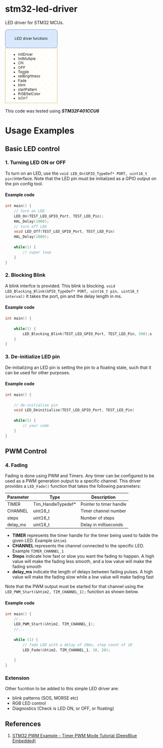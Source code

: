 # stm32-led-driver
LED driver for STM32 MCUs. 

![LED Driver Diagram](led-driver-diagram.png)


This code was tested using ***STM32F401CCU6***

# Usage Examples
## Basic LED control 
### 1. Turning LED ON or OFF
To turn on an LED, use the ```void LED_On(GPIO_TypeDef* PORT, uint16_t pin)```interface. Note that the LED pin must be initialized as
a GPIO output on the pin config tool.

#### Example code
```c
int main() {
    // turn on LED
    LED_On(TEST_LED_GPIO_Port, TEST_LED_Pin);
    HAL_Delay(1000);
    // turn off LED 
    void LED_Off(TEST_LED_GPIO_Port, TEST_LED_Pin)
    HAL_Delay(1000);

    while(1) {
        // super loop
    }
}
```

### 2. Blocking Blink
A blink interfce is provided. This blink is blocking. ```void LED_Blocking_Blink(GPIO_TypeDef* PORT, uint16_t pin, uint16_t interval)```
It takes the port, pin and the delay length in ms.

#### Example code
```c
int main() {

    while(1) {
        LED_Blocking_Blink(TEST_LED_GPIO_Port, TEST_LED_Pin, 500);s
    }
}
```

### 3. De-initialize LED pin
De-initializing an LED pin is setting the pin to a floating state, such that it can be used for 
other purposes. 

#### Example code 
```c 
int main() {

    // de-initialize pin 
    void LED_Deinitialize(TEST_LED_GPIO_Port, TEST_LED_Pin)

    while(1) {
        // your code 
    }
}
```


## PWM Control
### 4. Fading 
Fading is done using PWM and Timers. Any timer can be configured to be used as a PWM generation output to a 
specific channel. This driver provides a ```LED_Fade()``` function that takes the following parameters:

| Parameter      | Type            | Description          |
|----------------|-----------------|----------------------|
| TIMER          | Tim_HandleTypedef*| Pointer to timer handle |
| CHANNEL        | uint16_t        | Timer channel number |
| steps          | uint16_t        | Number of steps      |
| delay_ms       | uint16_t        | Delay in milliseconds|

- **TIMER** represents the timer handle for the timer being used to fadde the given LED. Example ```&htim1```
- **CHANNEL** represents the channel connected to the specific LED. Example ```TIMER_CHANNEL_1```
- **Steps** indicate how fast or slow you want the fading to happen. A high value will make the fading less smooth, and a low value 
will make the fading smooth
- **delay_ms** indicate the length of delays between fading pulses. A high value will make the fading slow while a low 
value will make fading fast

Note that the PWM output must be started for that channel using the ```LED_PWM_Start(&htim2, TIM_CHANNEL_1);``` function as shown
below.

#### Example code 
```c 
int main() {
    //...
    LED_PWM_Start(&htim2, TIM_CHANNEL_1);
    //...

    while (1) {
        // fade LED with a delay of 20ms, step count of 10
        LED_Fade(&htim2, TIM_CHANNEL_1, 10, 20);

    }
}

```

### Extension 
Other fucntion to be added to this simple LED driver are:
- blink patterns (SOS, MORSE etc)
- RGB LED control 
- Diagnostics (Check is LED ON, or OFF, or floating)

## References 
1. [STM32 PWM Example - Timer PWM Mode Tutorial (DeepBlue Embedded)](https://deepbluembedded.com/stm32-pwm-example-timer-pwm-mode-tutorial/)

